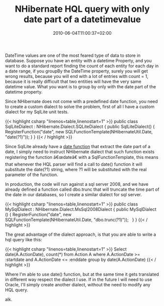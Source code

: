 ﻿---
title: "NHibernate HQL query with only date part of a datetimevalue"
description: ""
date: 2010-06-04T11:00:37+02:00
draft: false
tags: [Nhibernate]
categories: [Nhibernate]
---
DateTime values are one of the most feared type of data to store in database. Suppose you have an entity with a datetime Property, and you want to do a standard report finding the count of each entity for each day in a date range, if you groupBy the DateTime property, surely you will get wrong results, because you will end with a lot of entries with count = 1, because it is really difficult that two entities will have the very same datetime value. What you want is to group by only with the date part of the datetime property.

Since NHibernate does not come with a predefined date function, you need to create a custom dialect to solve the problem, first of all I have a custom dialect for my SqlLite unit tests.

{{< highlight csharp "linenos=table,linenostart=1" >}}
public class SqlLiteDialect : NHibernate.Dialect.SQLiteDialect
{
public SqlLiteDialect()
{
RegisterFunction("date", new SQLFunctionTemplate(NHibernateUtil.Date, "date(?1)"));
}
}
{{< / highlight >}}

Since SqlLite already have a [date function](http://www.sqlite.org/cvstrac/wiki?p=DateAndTimeFunctions) that extract the date part of a date, I simply need to instruct NHibernate dialect that such function exists registering the function â€œdateâ€ with a SqlFunctionTemplate, this means that whenever the HQL parser will find a call to date() function it will substitute the date(?1) string, where ?1 will be substituted with the real parameter of the function.

In production, the code will run against a sql server 2008, and we have already defined a function called dbo.trunc that will truncate the time part of the date in our databases, so I create a similar dialect for sql server.

{{< highlight csharp "linenos=table,linenostart=1" >}}
public class MySqlDialect : NHibernate.Dialect.MsSql2008Dialect
{
public MySqlDialect ()
{
RegisterFunction("date", new SQLFunctionTemplate(NHibernateUtil.Date, "dbo.trunc(?1)"));
 
}
}
{{< / highlight >}}

The great advantage of the dialect approach, is that you are able to write a hql query like this:

{{< highlight csharp "linenos=table,linenostart=1" >}}
Select date(A.ActionDate), count(*)
from Action A
where A.ActionDate >= :startdate and A.ActionDate <= :enddate
group by date(A.ActionDate)
{{< / highlight >}}

Where I'm able to use date() function, but at the same time it gets translated in different way respect the dialect I use. If in the future I will need to use Oracle, I'll simply create another dialect, without the need to modify any HQL query.

alk.
